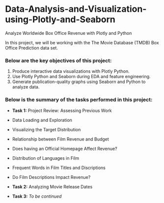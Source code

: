 # Data-Analysis-and-Visualization-using-Plotly-and-Seaborn
Analyze Worldwide Box Office Revenue with Plotly and Python


In this project, we will be working with the The Movie Database (TMDB) Box Office Prediction data set.

### Below are the key objectives of this project:
1.	Produce interactive data visualizations with Plotly Python.
2.	Use Plotly Python and Seaborn during EDA and feature engineering.
3. 	Generate publication-quality graphs using Seaborn and Python to analyze data.


### Below is the summary of the tasks performed in this project:
- __Task 1:__ Project Review: Assessing Previous Work
- Data Loading and Exploration
- Visualizing the Target Distribution
- Relationship between Film Revenue and Budget
- Does having an Official Homepage Affect Revenue?
- Distribution of Languages in Film
- Frequent Words in Film Titles and Discriptions
- Do Film Descriptions Impact Revenue?

- __Task 2:__ Analyzing Movie Release Dates
- __Task 3:__ _To be continued_
